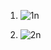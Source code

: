 1.  ![1n](https://github.com/NaveenReddyMiniPuri123/Vsdquadron-mini-internship/assets/167668786/53d6d67c-8dca-4c6a-9c5e-e81e721f6012)


2.   ![2n](https://github.com/NaveenReddyMiniPuri123/Vsdquadron-mini-internship/assets/167668786/ee239e38-e108-4eca-bbec-2c4f2a851564)
